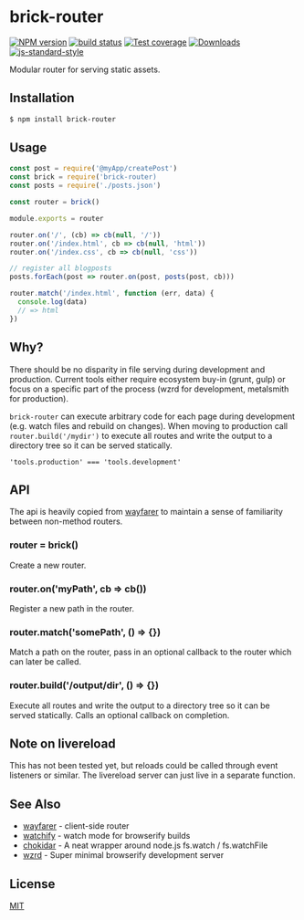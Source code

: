 # brick-router
[![NPM version][npm-image]][npm-url]
[![build status][travis-image]][travis-url]
[![Test coverage][coveralls-image]][coveralls-url]
[![Downloads][downloads-image]][downloads-url]
[![js-standard-style][standard-image]][standard-url]

Modular router for serving static assets.

## Installation
```bash
$ npm install brick-router
```

## Usage
```js
const post = require('@myApp/createPost')
const brick = require('brick-router)
const posts = require('./posts.json')

const router = brick()

module.exports = router

router.on('/', (cb) => cb(null, '/'))
router.on('/index.html', cb => cb(null, 'html'))
router.on('/index.css', cb => cb(null, 'css'))

// register all blogposts
posts.forEach(post => router.on(post, posts(post, cb)))

router.match('/index.html', function (err, data) {
  console.log(data)
  // => html
})
```

## Why?
There should be no disparity in file serving during development and production.
Current tools either require ecosystem buy-in (grunt, gulp) or focus on a 
specific part of the process (wzrd for development, metalsmith for production).

`brick-router` can execute arbitrary code for each page during development 
(e.g. watch files and rebuild on changes). When moving to production call
`router.build('/mydir')` to execute all routes and write the output to a
directory tree so it can be served statically. 

`'tools.production' === 'tools.development'`

## API
The api is heavily copied from [wayfarer](https://github.com/yoshuawuyts/wayfarer) to maintain a sense of familiarity
between non-method routers.
### router = brick()
Create a new router.

### router.on('myPath', cb => cb())
Register a new path in the router.

### router.match('somePath', () => {})
Match a path on the router, pass in an optional callback to the router which
can later be called.

### router.build('/output/dir', () => {})
Execute all routes and write the output to a directory tree so it can be served
statically. Calls an optional callback on completion.

## Note on livereload
This has not been tested yet, but reloads could be called through event
listeners or similar. The livereload server can just live in a separate
function.

## See Also
- [wayfarer](https://github.com/yoshuawuyts/wayfarer) - client-side router
- [watchify](https://github.com/substack/watchify) - watch mode for browserify builds
- [chokidar](https://github.com/paulmillr/chokidar) - A neat wrapper around node.js fs.watch / fs.watchFile
- [wzrd](https://github.com/maxogden/wzrd) - Super minimal browserify development server

## License
[MIT](https://tldrlegal.com/license/mit-license)

[npm-image]: https://img.shields.io/npm/v/brick-router.svg?style=flat-square
[npm-url]: https://npmjs.org/package/brick-router
[travis-image]: https://img.shields.io/travis/yoshuawuyts/brick-router.svg?style=flat-square
[travis-url]: https://travis-ci.org/yoshuawuyts/brick-router
[coveralls-image]: https://img.shields.io/coveralls/yoshuawuyts/brick-router.svg?style=flat-square
[coveralls-url]: https://coveralls.io/r/yoshuawuyts/brick-router?branch=master
[downloads-image]: http://img.shields.io/npm/dm/brick-router.svg?style=flat-square
[downloads-url]: https://npmjs.org/package/brick-router
[standard-image]: https://img.shields.io/badge/code%20style-standard-brightgreen.svg?style=flat-square
[standard-url]: https://github.com/feross/standard

